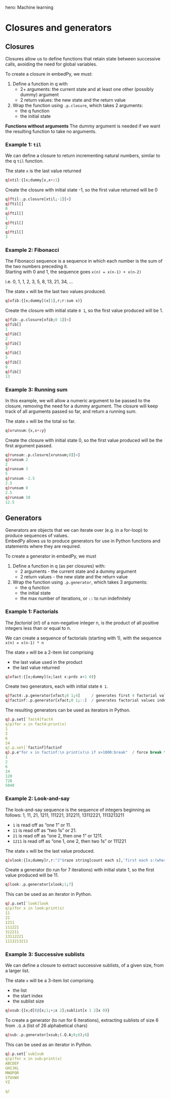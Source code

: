 hero: Machine learning

# Closures and generators


## Closures

Closures allow us to define functions that retain state between successive calls, avoiding the need for global variables.  


To create a closure in embedPy, we must:

1. Define a function in q with
    -   2+ arguments: the current state and at least one other (possibly dummy) argument
    -   2 return values: the new state and the return value  
1. Wrap the function using `.p.closure`, which takes 2 arguments:
    -   the q function
    -   the initial state

**Functions without arguments** The dummy argument is needed if we want the resulting function to take no arguments.


### Example 1: `til`

We can define a closure to return incrementing natural numbers, similar to the q `til` function.  

The state `x` is the last value returned
```q
q)xtil:{[x;dummy]x,x+:1}
```
Create the closure with initial state -1, so the first value returned will be 0
```q
q)ftil:.p.closure[xtil;-1][<]
q)ftil[]
0
q)ftil[]
1
q)ftil[]
2
q)ftil[]
3
```

### Example 2: Fibonacci

The Fibonacci sequence is a sequence in which each number is the sum of the two numbers preceding it.  
Starting with 0 and 1, the sequence goes `x(n) = x(n-1) + x(n-2)`

i.e. 0, 1, 1, 2, 3, 5, 8, 13, 21, 34, …

The state `x` will be the last two values produced.
```q
q)xfib:{[x;dummy](x[1],r;r:sum x)}
```
Create the closure with initial state `0 1`, so the first value produced will be 1.
```q
q)fib:.p.closure[xfib;0 1][<]
q)fib[]
1
q)fib[]
2
q)fib[]
3
q)fib[]
5
q)fib[]
8
q)fib[]
13
```


### Example 3: Running sum

In this example, we will allow a numeric argument to be passed to the closure, removing the need for a dummy argument. The closure will keep track of all arguments passed so far, and return a running sum.

The state `x` will be the total so far.
```q
q)xrunsum:{x,x+:y}
```
Create the closure with initial state 0, so the first value produced will be the first argument passed.
```q
q)runsum:.p.closure[xrunsum;0][<]
q)runsum 2
2
q)runsum 3
5
q)runsum -2.5
2.5
q)runsum 0
2.5
q)runsum 10
12.5
```


## Generators

Generators are objects that we can iterate over (e.g. in a for-loop) to produce sequences of values.  
EmbedPy allows us to produce generators for use in Python functions and statements where they are required.

To create a generator in embedPy, we must

1. Define a function in q (as per closures) with:
    -   2 arguments - the current state and a dummy argument
    -   2 return values - the new state and the return value  
1. Wrap the function using `.p.generator`, which takes 3 arguments:
    -   the q function
    -   the initial state
    -   the max number of iterations, or `::` to run indefinitely


### Example 1: Factorials

The _factorial_ (n!) of a non-negative integer n, is the product of all positive integers less than or equal to n.  

We can create a sequence of factorials (starting with 1), with the sequence  `x(n) = x(n-1) * n`

The state `x` will be a 2-item list comprising

-   the last value used in the product
-   the last value returned

```q
q)xfact:{[x;dummy](x;last x:prds x+1 0)}
```
Create two generators, each with initial state `0 1`.
```q
q)fact4:.p.generator[xfact;0 1;4]     / generates first 4 factorial values
q)factinf:.p.generator[xfact;0 1;::]  / generates factorial values indefinitely
```
The resulting generators can be used as iterators in Python.
```q
q).p.set[`fact4]fact4
q)p)for x in fact4:print(x)
1
2
6
24
q).p.set[`factinf]factinf
q).p.e"for x in factinf:\n print(x)\n if x>1000:break"  / force break to stop iteration
1
2
6
24
120
720
5040
```


### Example 2: Look-and-say

The look-and-say sequence is the sequence of integers beginning as follows:
1, 11, 21, 1211, 111221, 312211, 13112221, 1113213211

* `1` is read off as “one 1” or 11.
* `11` is read off as “two 1s” or 21.
* `21` is read off as “one 2, then one 1” or 1211.
* `1211` is read off as “one 1, one 2, then two 1s” or 111221

The state `x` will be the last value produced.
```q
q)xlook:{[x;dummy]r,r:"J"$raze string[count each s],'first each s:(where differ s)_s:string x}
```
Create a generator (to run for 7 iterations) with initial state 1, so the first value produced will be 11.
```q
q)look:.p.generator[xlook;1;7]
```
This can be used as an iterator in Python.
```q
q).p.set[`look]look
q)p)for x in look:print(x)
11
21
1211
111221
312211
13112221
1113213211
```


### Example 3: Successive sublists

We can define a closure to extract successive sublists, of a given size, from a larger list.  

The state `x` will be a 3-item list comprising

-   the list
-   the start index
-   the sublist size

```q
q)xsub:{[x;d](@[x;1;+;x 2];sublist[x 1 2]x 0)}
```
To create a generator (to run for 6 iterations), extracting sublists of size 6 from `.Q.A` (list of 26 alphabetical chars)
 ```q
 q)sub:.p.generator[xsub;(.Q.A;0;6);6]
 ```
This can be used as an iterator in Python.
```q
q).p.set[`sub]sub
q)p)for x in sub:print(x)
ABCDEF
GHIJKL
MNOPQR
STUVWX
YZ

q)
```


